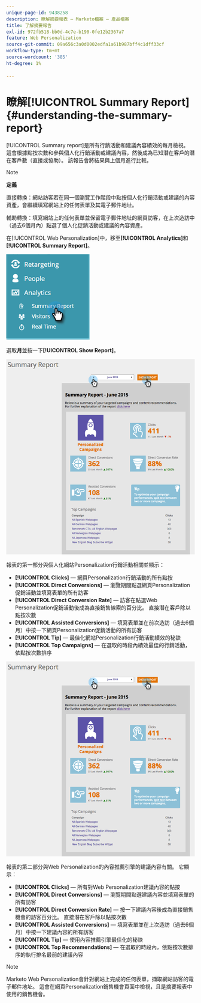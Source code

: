 ```yaml
---
unique-page-id: 9438258
description: 瞭解摘要報表 — Marketo檔案 — 產品檔案
title: 了解摘要報告
exl-id: 972fb518-bb0d-4c7e-b190-0fe12b2367a7
feature: Web Personalization
source-git-commit: 09a656c3a0d0002edfa1a61b987bff4c1dff33cf
workflow-type: tm+mt
source-wordcount: '385'
ht-degree: 1%

---
```


# 瞭解[!UICONTROL Summary Report] {#understanding-the-summary-report}

[!UICONTROL Summary report]是所有行銷活動和建議內容績效的每月檢視。 這會根據點按次數和參與個人化行銷活動或建議內容，然後成為已知潛在客戶的潛在客戶數（直接或協助）。 該報告會將結果與上個月進行比較。

>[!NOTE]
>
>**定義**
>
>直接轉換：網站訪客若在同一個瀏覽工作階段中點按個人化行銷活動或建議的內容資產，會繼續填寫網站上的任何表單及其電子郵件地址。
>
>輔助轉換：填寫網站上的任何表單並保留電子郵件地址的網頁訪客，在上次造訪中（過去6個月內）點選了個人化促銷活動或建議的內容資產。

在[!UICONTROL Web Personalization]中，移至&#x200B;**[!UICONTROL Analytics]**&#x200B;和&#x200B;**[!UICONTROL Summary Report]**。

![](assets/image2016-4-6-10-3a15-3a58.png)

選取&#x200B;**月**&#x200B;並按一下&#x200B;**[!UICONTROL Show Report]**。

![](assets/2.png)

報表的第一部分與個人化網站Personalization行銷活動相關並顯示：

* **[!UICONTROL Clicks]** — 網頁Personalization行銷活動的所有點按
* **[!UICONTROL Direct Conversions]** — 瀏覽期間點選網頁Personalization促銷活動並填寫表單的所有訪客
* **[!UICONTROL Direct Conversion Rate]** — 訪客在點選Web Personalization促銷活動後成為直接銷售線索的百分比。 直接潛在客戶除以點按次數
* **[!UICONTROL Assisted Conversions]** — 填寫表單並在前次造訪（過去6個月）中按一下網頁Personalization促銷活動的所有訪客
* **[!UICONTROL Tip]** — 最佳化網站Personalization行銷活動績效的秘訣
* **[!UICONTROL Top Campaigns]** — 在選取的時段內績效最佳的行銷活動，依點按次數排序

![](assets/3.png)

報表的第二部分與Web Personalization的內容推薦引擎的建議內容有關。 它顯示：

* **[!UICONTROL Clicks]** — 所有對Web Personalization建議內容的點按
* **[!UICONTROL Direct Conversions]** — 瀏覽期間點選建議內容並填寫表單的所有訪客
* **[!UICONTROL Direct Conversion Rate]** — 按一下建議內容後成為直接銷售機會的訪客百分比。 直接潛在客戶除以點按次數
* **[!UICONTROL Assisted Conversions]** — 填寫表單並在上次造訪（過去6個月）中按一下建議內容的所有訪客
* **[!UICONTROL Tip]** — 使用內容推薦引擎最佳化的秘訣
* **[!UICONTROL Top Recommendations]** — 在選取的時段內，依點按次數排序的執行排名最前的建議內容

>[!NOTE]
>
>Marketo Web Personalization會針對網站上完成的任何表單，擷取網站訪客的電子郵件地址。 這會在網頁Personalization銷售機會頁面中檢視，且是摘要報表中使用的銷售機會。
